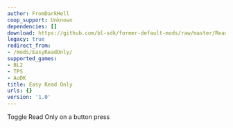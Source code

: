 ```yaml
---
author: FromDarkHell
coop_support: Unknown
dependencies: []
download: https://github.com/bl-sdk/former-default-mods/raw/master/ReadOnly/ReadOnly.zip
legacy: true
redirect_from:
- /mods/EasyReadOnly/
supported_games:
- BL2
- TPS
- AoDK
title: Easy Read Only
urls: {}
version: '1.0'
---
```

Toggle Read Only on a button press
